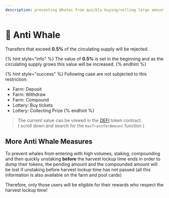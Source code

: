 ```yaml
---
description: preventing Whales from quickly buying/selling large amounts (pump & dump)
---
```


# 🐋 Anti Whale

Transfers that exceed **0.5%** of the circulating supply will be rejected. 

{% hint style="info" %}
The value of **0.5%** is set in the beginning and as the circulating supply grows this value will be increased.
{% endhint %}

{% hint style="success" %}
Following case are not subjected to this restriction:

* Farm: Deposit
* Farm: Withdraw
* Farm: Compound
* Lottery: Buy tickets
* Lottery: Collecting Prize
{% endhint %}

> The current value can be viewed in the [DEFI](https://testnet.bscscan.com/address/0x8a5a76401ada8998603d982d8343752fec75972b#readContract) token contract.  
> \( scroll down and search for the `maxTransferAmount` function \)

## More Anti Whale Measures

To prevent whales from entering with high volumes, staking, compounding and then quickly unstaking **before** the harvest lockup time ends in order to dump their tokens, the pending amount and the compounded amount will be lost if unstaking before harvest lockup time has not passed \(all this information is also available on the farm and pool cards\)

Therefore, only those users will be eligible for their rewards who respect the harvest lockup time!

